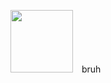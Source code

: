 <p align="left">
  <img src="https://files.catbox.moe/5z5ppz.gif" width="100" style="margin-right:10px;">
bruh
</p>
